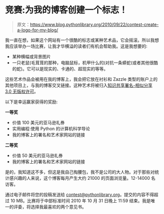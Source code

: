 # 竞赛:为我的博客创建一个标志！

> 原文：<https://www.blog.pythonlibrary.org/2010/09/22/contest-create-a-logo-for-my-blog/>

我一直在想，如果这个网站有一个很酷的标志或某种艺术品，它会摇滚。所以我想我应该举办一场比赛，让我才华横溢的读者们有机会帮助我。这是我想要的:

*   某种横幅或背景图片
*   一只老鼠(毛茸茸的那种，电脑鼠标，机甲什么的)对抗一条蟒蛇(或者其他很酷的蛇)。它可以是现实的、卡通的、超现实的等等。

这些艺术作品会被用在我的博客上，我会把它放在衬衫和 Zazzle 类型的账户上的其他项目上，与我的博客交叉链接。这种艺术将被归入[知识共享署名-相似分享 3.0 无版权许可](http://creativecommons.org/licenses/by-sa/3.0/)。

以下是幸运赢家获得的奖励:

**一等奖**

*   价值 100 美元的亚马逊礼券
*   实用编程:使用 Python 的计算机科学导论
*   我的博客上的署名和艺术家网站的链接

**二等奖**

*   价值 50 美元的亚马逊礼券
*   我的博客上的署名和艺术家网站的链接

是的，我知道这不多，但这是我自己掏腰包，我不是公司的大人物。对于那些对统计感兴趣的人来说，这个博客每月产生大约 21000 的页面浏览量。12-14000 名访客。

通过电子邮件将您的投稿发送给 contest@pythonlibrary.org。提交的内容不得超过 10 MB。比赛将于中部标准时间 2010 年 10 月 31 日晚上 11:59 结束。我是唯一的评委，将选择我最喜欢的两个意见书。